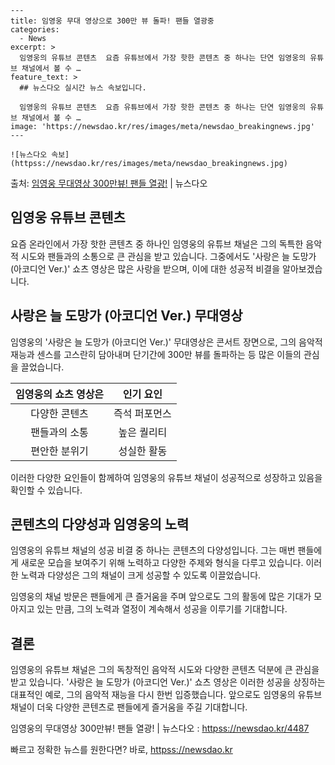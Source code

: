     ---
    title: 임영웅 무대 영상으로 300만 뷰 돌파! 팬들 열광중
    categories:
      - News
    excerpt: >
      임영웅의 유튜브 콘텐츠  요즘 유튜브에서 가장 핫한 콘텐츠 중 하나는 단연 임영웅의 유튜브 채널에서 볼 수 …
    feature_text: >
      ## 뉴스다오 실시간 뉴스 속보입니다.
    
      임영웅의 유튜브 콘텐츠  요즘 유튜브에서 가장 핫한 콘텐츠 중 하나는 단연 임영웅의 유튜브 채널에서 볼 수 …
    image: 'https://newsdao.kr/res/images/meta/newsdao_breakingnews.jpg'
    ---
    
    ![뉴스다오 속보](httpss://newsdao.kr/res/images/meta/newsdao_breakingnews.jpg)

<p>출처: <a href="httpss://newsdao.kr/4487" rel="dofollow">임영웅 무대영상 300만뷰! 팬들 열광!</a> | 뉴스다오</p>

<h2 data-ke-size="size26">임영웅 유튜브 콘텐츠</h2>
<p data-ke-size="size16">요즘 온라인에서 가장 핫한 콘텐츠 중 하나인 임영웅의 유튜브 채널은 그의 독특한 음악적 시도와 팬들과의 소통으로 큰 관심을 받고 있습니다. 그중에서도 '사랑은 늘 도망가 (아코디언 Ver.)' 쇼츠 영상은 많은 사랑을 받으며, 이에 대한 성공적 비결을 알아보겠습니다.</p>

<h2 data-ke-size="size26">사랑은 늘 도망가 (아코디언 Ver.) 무대영상</h2>
<p data-ke-size="size16">임영웅의 '사랑은 늘 도망가 (아코디언 Ver.)' 무대영상은 콘서트 장면으로, 그의 음악적 재능과 센스를 고스란히 담아내며 단기간에 300만 뷰를 돌파하는 등 많은 이들의 관심을 끌었습니다.</p>

<table>
	<thead>
		<tr>
			<th style="text-align: center;">임영웅의 쇼츠 영상은</th>
			<th style="text-align: center;">인기 요인</th>
		</tr>
	</thead>
	<tbody>
		<tr>
			<td style="text-align: center;">다양한 콘텐츠</td>
			<td style="text-align: center;">즉석 퍼포먼스</td>
		</tr>
		<tr>
			<td style="text-align: center;">팬들과의 소통</td>
			<td style="text-align: center;">높은 퀄리티</td>
		</tr>
		<tr>
			<td style="text-align: center;">편안한 분위기</td>
			<td style="text-align: center;">성실한 활동</td>
		</tr>
	</tbody>
</table>
<p data-ke-size="size16">이러한 다양한 요인들이 함께하여 임영웅의 유튜브 채널이 성공적으로 성장하고 있음을 확인할 수 있습니다.</p>

<h2 data-ke-size="size26">콘텐츠의 다양성과 임영웅의 노력</h2>
<p data-ke-size="size16">임영웅의 유튜브 채널의 성공 비결 중 하나는 콘텐츠의 다양성입니다. 그는 매번 팬들에게 새로운 모습을 보여주기 위해 노력하고 다양한 주제와 형식을 다루고 있습니다. 이러한 노력과 다양성은 그의 채널이 크게 성공할 수 있도록 이끌었습니다.</p>

<p data-ke-size="size16">임영웅의 채널 방문은 팬들에게 큰 즐거움을 주며 앞으로도 그의 활동에 많은 기대가 모아지고 있는 만큼, 그의 노력과 열정이 계속해서 성공을 이루기를 기대합니다.</p>

<h2 data-ke-size="size26">결론</h2>
<p data-ke-size="size16">임영웅의 유튜브 채널은 그의 독창적인 음악적 시도와 다양한 콘텐츠 덕분에 큰 관심을 받고 있습니다. '사랑은 늘 도망가 (아코디언 Ver.)' 쇼츠 영상은 이러한 성공을 상징하는 대표적인 예로, 그의 음악적 재능을 다시 한번 입증했습니다. 앞으로도 임영웅의 유튜브 채널이 더욱 다양한 콘텐츠로 팬들에게 즐거움을 주길 기대합니다.</p>

<p data-ke-size="size16">임영웅의 무대영상 300만뷰! 팬들 열광! | 뉴스다오 : <a href="httpss://newsdao.kr/4487">httpss://newsdao.kr/4487</a></p> 

빠르고 정확한 뉴스를 원한다면? 바로, <a href="httpss://newsdao.kr" rel="dofollow">httpss://newsdao.kr</a>


    